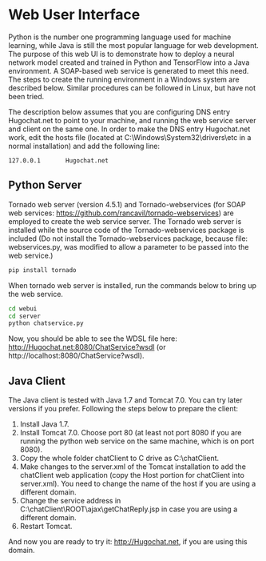 # Web User Interface

Python is the number one programming language used for machine learning, while Java is still the most popular language for web development. The purpose of this web UI is to demonstrate how to deploy a neural network model created and trained in Python and TensorFlow into a Java environment. A SOAP-based web service is generated to meet this need. The steps to create the running environment in a Windows system are described below. Similar procedures can be followed in Linux, but have not been tried.

The description below assumes that you are configuring DNS entry Hugochat.net to point to your machine, and running the web service server and client on the same one. In order to make the DNS entry Hugochat.net work, edit the hosts file (located at C:\Windows\System32\drivers\etc in a normal installation) and add the following line:
    
    127.0.0.1  		Hugochat.net

## Python Server

Tornado web server (version 4.5.1) and Tornado-webservices (for SOAP web services: https://github.com/rancavil/tornado-webservices) are employed to create the web service server. The Tornado web server is installed while the source code of the Tornado-webservices package is included (Do not install the Tornado-webservices package, because file: webservices.py, was modified to allow a parameter to be passed into the web service.)

```bash
pip install tornado
```

When tornado web server is installed, run the commands below to bring up the web service. 

```bash
cd webui
cd server
python chatservice.py
```

Now, you should be able to see the WDSL file here: http://Hugochat.net:8080/ChatService?wsdl (or http://localhost:8080/ChatService?wsdl).

## Java Client

The Java client is tested with Java 1.7 and Tomcat 7.0. You can try later versions if you prefer. Following the steps below to prepare the client:

1. Install Java 1.7.
2. Install Tomcat 7.0. Choose port 80 (at least not port 8080 if you are running the python web service on the same machine, which is on port 8080).
3. Copy the whole folder chatClient to C drive as C:\chatClient. 
4. Make changes to the server.xml of the Tomcat installation to add the chatClient web application (copy the Host portion for chatClient into server.xml). You need to change the name of the host if you are using a different domain.
6. Change the service address in C:\chatClient\ROOT\ajax\getChatReply.jsp in case you are using a different domain.
7. Restart Tomcat.

And now you are ready to try it: http://Hugochat.net, if you are using this domain.
